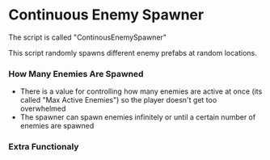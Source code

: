
# Continuous Enemy Spawner

The script is called "ContinousEnemySpawner"

This script randomly spawns different enemy prefabs at random locations.

### How Many Enemies Are Spawned
- There is a value for controlling how many enemies are active at once (its called "Max Active Enemies") so the player doesn't get too overwhelmed
- The spawner can spawn enemies infinitely or until a certain number of enemies are spawned

### Extra Functionaly
